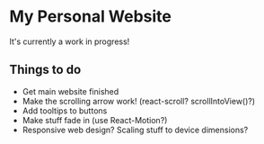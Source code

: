 # My Personal Website

It's currently a work in progress!

## Things to do

- Get main website finished
- Make the scrolling arrow work! (react-scroll? scrollIntoView()?)
- Add tooltips to buttons
- Make stuff fade in (use React-Motion?)
- Responsive web design? Scaling stuff to device dimensions?
